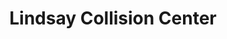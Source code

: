 ---
title: "Lindsay Collision Center"
url: /manassas/lindsay-collision-center/
shop: Autowerkstatt
---